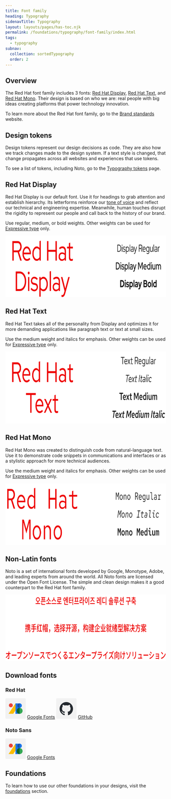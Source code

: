 ```yaml
---
title: Font family
heading: Typography
sidenavTitle: Typography
layout: layouts/pages/has-toc.njk
permalink: /foundations/typography/font-family/index.html
tags: 
  - typography
subnav:
  collection: sortedTypography
  order: 2
---
```



<link rel="stylesheet"
      href="/assets/packages/@rhds/elements/elements/rh-table/rh-table-lightdom.css"
      data-helmet>

<script type="module" data-helmet>
  import '@rhds/elements/rh-table/rh-table.js';
  import '@rhds/elements/rh-card/rh-card.js';
  import '@rhds/elements/rh-cta/rh-cta.js';
</script>

## Overview

The Red Hat font family includes 3 fonts: [Red Hat Display][rhdisplay], [Red Hat Text][rhtext], and [Red Hat Mono][rhmono]. Their design is based on who we are: real people with big ideas creating platforms that power technology innovation.

To learn more about the Red Hat font family, go to the [Brand standards][brandstandards] website.

## Design tokens

Design tokens represent our design decisions as code. They are also how we track changes made to the design system. If a text style is changed, that change propagates across all websites and experiences that use tokens.

To see a list of tokens, including Noto, go to the [Typography tokens][typographytokens] page.

## Red Hat Display

Red Hat Display is our default font. Use it for headings to grab attention and establish hierarchy. Its letterforms reinforce our [tone of voice][tone] and reflect our technical and engineering expertise. Meanwhile, human touches disrupt the rigidity to represent our people and call back to the history of our brand.

Use regular, medium, or bold weights. Other weights can be used for [Expressive type][expressivetype] only.

<uxdot-example width-adjustment="810px" color-palette="lightest">
  <img src="./typography-rh-display.svg"
      alt="examples of Red Hat Display and its three weights"
      width="810"
      height="192">
</uxdot-example>

## Red Hat Text

Red Hat Text takes all of the personality from Display and optimizes it for more demanding applications like paragraph text or text at small sizes.

Use the medium weight and italics for emphasis. Other weights can be used for [Expressive type][expressivetype] only.

<uxdot-example width-adjustment="810px" color-palette="lightest">
  <img src="./typography-rh-text.svg"
      alt="examples of Red Hat Text and its weights and styles"
      width="810"
      height="224">
</uxdot-example>

## Red Hat Mono

Red Hat Mono was created to distinguish code from natural-language text. Use it to demonstrate code snippets in communications and interfaces or as a stylistic approach for more technical audiences.

Use the medium weight and italics for emphasis. Other weights can be used for [Expressive type][expressivetype] only.

<uxdot-example width-adjustment="810px" color-palette="lightest">
  <img src="./typography-rh-mono.svg"
      alt="examples of Red Hat Mono and its weights and styles"
      width="810"
      height="192">
</uxdot-example>

## Non-Latin fonts

Noto is a set of international fonts developed by Google, Monotype, Adobe, and leading experts from around the world. All Noto fonts are licensed under the Open Font License. The simple and clean design makes it a good counterpart to the Red Hat font family.

<uxdot-example width-adjustment="778px" color-palette="lightest">
  <img src="./typography-non-latin-fonts.svg"
      alt="examples of Noto used for non-latin text"
      width="778"
      height="207">
</uxdot-example>

## Download fonts

### Red Hat
<div class="grid sm-three-columns">
  <rh-card>
    <img slot="header" src="./google-fonts-icon.svg" width="64px" alt="Google Fonts icon">
    <rh-cta>
        <a href="https://fonts.google.com/?query=Red+Hat">Google Fonts</a>
    </rh-cta>
  </rh-card>
  <rh-card>
    <img slot="header" src="./github-icon.svg" width="64px" alt="GitHub icon">
    <rh-cta>
        <a href="https://github.com/RedHatOfficial/RedHatFont">GitHub</a>
    </rh-cta>
  </rh-card>
</div>

### Noto Sans
<div class="grid sm-three-columns">
  <rh-card>
    <img slot="header" src="./google-fonts-icon.svg" width="64px" alt="Google Fonts icon">
    <rh-cta>
        <a href="https://fonts.google.com/noto/specimen/Noto+Sans">Google Fonts</a>
    </rh-cta>
  </rh-card>
</div>

<uxdot-feedback>
  <h2>Foundations</h2>
  <p>To learn how to use our other foundations in your designs, visit the <a href="/foundations">foundations</a> section.</p>
</uxdot-feedback>

[rhdisplay]: #red-hat-display
[rhtext]: #red-hat-text
[rhmono]: #red-hat-mono
[brandstandards]: https://www.redhat.com/en/about/brand/standards
[typographytokens]: /tokens/font/
[tone]: https://www.redhat.com/en/about/brand/standards/personality#how-we-sound
[expressivetype]: /foundations/typography/choosing-type/#expressive-type

